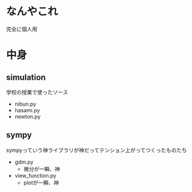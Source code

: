 # なんやこれ
完全に個人用

# 中身

## simulation
学校の授業で使ったソース
* nibun.py
* hasami.py
* newton.py

## sympy
sympyっていう神ライブラリが神だってテンション上がってつくったものたち
* gdm.py
  * 微分が一瞬、神
* view_function.py
  * plotが一瞬、神
